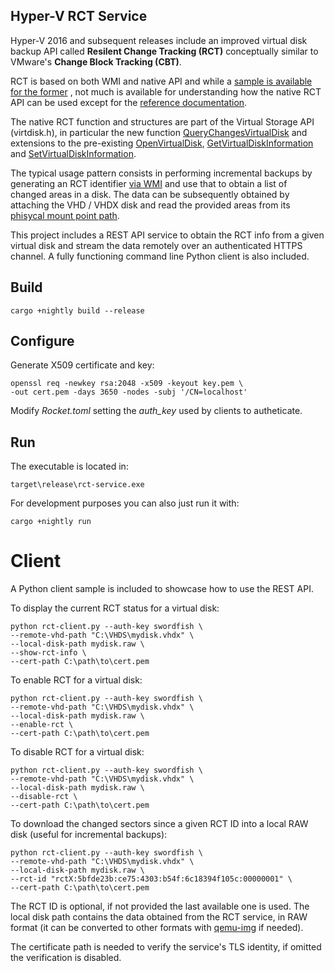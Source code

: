 ## Hyper-V RCT Service

Hyper-V 2016 and subsequent releases include an improved virtual disk backup
API called **Resilent Change Tracking (RCT)** conceptually similar to
VMware's **Change Block Tracking (CBT)**.

RCT is based on both WMI and native API and while a [sample is available for
the former](https://github.com/MicrosoftDocs/Virtualization-Documentation/tree/live/hyperv-samples/taylorb-wmi/xhypervbackup)
, not much is available for understanding how the native RCT API can be used
except for the [reference documentation](https://docs.microsoft.com/en-us/windows/desktop/api/virtdisk/nf-virtdisk-querychangesvirtualdisk).

The native RCT function and structures are part of the Virtual Storage API
(virtdisk.h), in particular the new function
[QueryChangesVirtualDisk](https://docs.microsoft.com/en-us/windows/desktop/api/virtdisk/nf-virtdisk-querychangesvirtualdisk)
and extensions to the pre-existing
[OpenVirtualDisk](https://docs.microsoft.com/en-us/windows/desktop/api/virtdisk/nf-virtdisk-openvirtualdisk),
[GetVirtualDiskInformation](https://docs.microsoft.com/en-us/windows/desktop/api/virtdisk/nf-virtdisk-getvirtualdiskinformation) and
[SetVirtualDiskInformation](https://docs.microsoft.com/en-us/windows/desktop/api/virtdisk/nf-virtdisk-setvirtualdiskinformation).

The typical usage pattern consists in performing incremental backups by
generating an RCT identifier [via WMI](https://github.com/MicrosoftDocs/Virtualization-Documentation/tree/live/hyperv-samples/taylorb-wmi/xhypervbackup)
and use that to obtain a list of changed areas in a disk. The data can be
subsequently obtained by attaching the VHD / VHDX disk and read the provided
areas from its [phisycal mount point path](https://docs.microsoft.com/en-us/windows/desktop/api/virtdisk/nf-virtdisk-getvirtualdiskphysicalpath).

This project includes a REST API service to obtain the RCT info from a given
virtual disk and stream the data remotely over an authenticated HTTPS channel.
A fully functioning command line Python client is also included.

## Build

    cargo +nightly build --release

## Configure

Generate X509 certificate and key:

    openssl req -newkey rsa:2048 -x509 -keyout key.pem \
    -out cert.pem -days 3650 -nodes -subj '/CN=localhost'

Modify *Rocket.toml* setting the *auth_key* used by clients to autheticate.

## Run

The executable is located in:

    target\release\rct-service.exe

For development purposes you can also just run it with:

    cargo +nightly run

# Client

A Python client sample is included to showcase how to use the REST API.

To display the current RCT status for a virtual disk:

    python rct-client.py --auth-key swordfish \
    --remote-vhd-path "C:\VHDS\mydisk.vhdx" \
    --local-disk-path mydisk.raw \
    --show-rct-info \
    --cert-path C:\path\to\cert.pem

To enable RCT for a virtual disk:

    python rct-client.py --auth-key swordfish \
    --remote-vhd-path "C:\VHDS\mydisk.vhdx" \
    --local-disk-path mydisk.raw \
    --enable-rct \
    --cert-path C:\path\to\cert.pem

To disable RCT for a virtual disk:

    python rct-client.py --auth-key swordfish \
    --remote-vhd-path "C:\VHDS\mydisk.vhdx" \
    --local-disk-path mydisk.raw \
    --disable-rct \
    --cert-path C:\path\to\cert.pem

To download the changed sectors since a given RCT ID into a local RAW disk
(useful for incremental backups):

    python rct-client.py --auth-key swordfish \
    --remote-vhd-path "C:\VHDS\mydisk.vhdx" \
    --local-disk-path mydisk.raw \
    --rct-id "rctX:5bfde23b:ce75:4303:b54f:6c18394f105c:00000001" \
    --cert-path C:\path\to\cert.pem

The RCT ID is optional, if not provided the last available one is used.
The local disk path contains the data obtained from the RCT service, in RAW
format (it can be converted to other formats with
[qemu-img](https://cloudbase.it/qemu-img-windows/) if needed).

The certificate path is needed to verify the service's TLS identity, if omitted
the verification is disabled.
